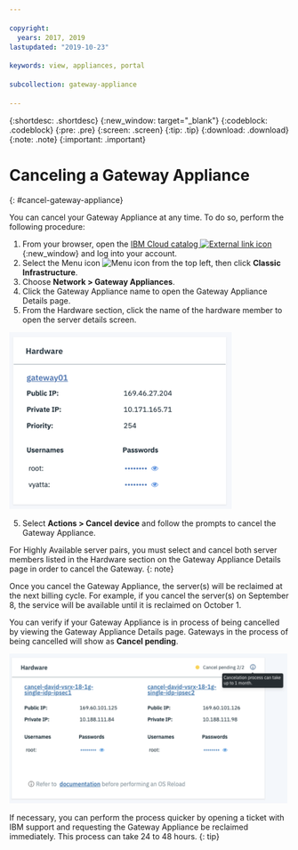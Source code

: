 ```yaml
---

copyright:
  years: 2017, 2019
lastupdated: "2019-10-23"

keywords: view, appliances, portal

subcollection: gateway-appliance

---
```


{:shortdesc: .shortdesc}
{:new_window: target="_blank"}
{:codeblock: .codeblock}
{:pre: .pre}
{:screen: .screen}
{:tip: .tip}
{:download: .download}
{:note: .note}
{:important: .important}

# Canceling a Gateway Appliance
{: #cancel-gateway-appliance}

You can cancel your Gateway Appliance at any time. To do so, perform the following procedure:

1. From your browser, open the [IBM Cloud catalog ![External link icon](../../icons/launch-glyph.svg "External link icon")](https://cloud.ibm.com){:new_window} and log into your account.
2. Select the Menu icon ![Menu icon](../../icons/icon_hamburger.svg) from the top left, then click **Classic Infrastructure**.
3. Choose **Network > Gateway Appliances**.
4. Click the Gateway Appliance name to open the Gateway Appliance Details page.
5. From the Hardware section, click the name of the hardware member to open the server details screen.

  <img src="images/cancel-gateway.png" alt="drawing" style="width: 400px;"/>

5. Select **Actions > Cancel device** and follow the prompts to cancel the Gateway Appliance.

For Highly Available server pairs, you must select and cancel both server members listed in the Hardware section on the Gateway Appliance Details page in order to cancel the Gateway.
{: note}

Once you cancel the Gateway Appliance, the server(s) will be reclaimed at the next billing cycle. For example, if you cancel the server(s) on September 8, the service will be available until it is reclaimed on October 1.

You can verify if your Gateway Appliance is in process of being cancelled by viewing the Gateway Appliance Details page. Gateways in the process of being cancelled will show as **Cancel pending**.

  <img src="images/cancel-pending.png" alt="drawing" style="width: 500px;"/>

If necessary, you can perform the process quicker by opening a ticket with IBM support and requesting the Gateway Appliance be reclaimed immediately. This process can take 24 to 48 hours.
{: tip}

